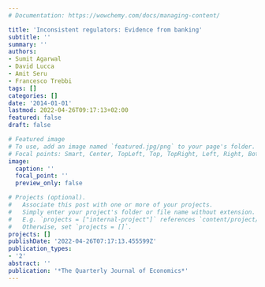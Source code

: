 ```yaml
---
# Documentation: https://wowchemy.com/docs/managing-content/

title: 'Inconsistent regulators: Evidence from banking'
subtitle: ''
summary: ''
authors:
- Sumit Agarwal
- David Lucca
- Amit Seru
- Francesco Trebbi
tags: []
categories: []
date: '2014-01-01'
lastmod: 2022-04-26T09:17:13+02:00
featured: false
draft: false

# Featured image
# To use, add an image named `featured.jpg/png` to your page's folder.
# Focal points: Smart, Center, TopLeft, Top, TopRight, Left, Right, BottomLeft, Bottom, BottomRight.
image:
  caption: ''
  focal_point: ''
  preview_only: false

# Projects (optional).
#   Associate this post with one or more of your projects.
#   Simply enter your project's folder or file name without extension.
#   E.g. `projects = ["internal-project"]` references `content/project/deep-learning/index.md`.
#   Otherwise, set `projects = []`.
projects: []
publishDate: '2022-04-26T07:17:13.455599Z'
publication_types:
- '2'
abstract: ''
publication: '*The Quarterly Journal of Economics*'
---
```

